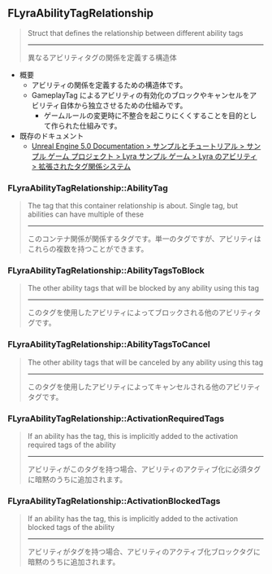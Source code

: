 ## FLyraAbilityTagRelationship

> Struct that defines the relationship between different ability tags  
> 
> ----
> 異なるアビリティタグの関係を定義する構造体  

* 概要
	* アビリティの関係を定義するための構造体です。
	* GameplayTag によるアビリティの有効化のブロックやキャンセルをアビリティ自体から独立させるための仕組みです。
		* ゲームルールの変更時に不整合を起こりにくくすることを目的として作られた仕組みです。
* 既存のドキュメント
	* [Unreal Engine 5.0 Documentation > サンプルとチュートリアル > サンプル ゲーム プロジェクト > Lyra サンプル ゲーム > Lyra のアビリティ > 拡張されたタグ関係システム]


### FLyraAbilityTagRelationship::AbilityTag

> The tag that this container relationship is about. Single tag, but abilities can have multiple of these  
> 
> ----
> このコンテナ関係が関係するタグです。単一のタグですが、アビリティはこれらの複数を持つことができます。 

### FLyraAbilityTagRelationship::AbilityTagsToBlock

> The other ability tags that will be blocked by any ability using this tag  
> 
> ----
> このタグを使用したアビリティによってブロックされる他のアビリティタグです。  

### FLyraAbilityTagRelationship::AbilityTagsToCancel

> The other ability tags that will be canceled by any ability using this tag  
> 
> ----
> このタグを使用したアビリティによってキャンセルされる他のアビリティタグです。  

### FLyraAbilityTagRelationship::ActivationRequiredTags

> If an ability has the tag, this is implicitly added to the activation required tags of the ability  
> 
> ----
> アビリティがこのタグを持つ場合、アビリティのアクティブ化に必須タグに暗黙のうちに追加されます。  

### FLyraAbilityTagRelationship::ActivationBlockedTags

> If an ability has the tag, this is implicitly added to the activation blocked tags of the ability  
> 
> ----
> アビリティがタグを持つ場合、アビリティのアクティブ化ブロックタグに暗黙のうちに追加されます。  


<!--- ページ内のリンク --->

<!--- 自前の画像へのリンク --->

<!--- generated --->
[Unreal Engine 5.0 Documentation > サンプルとチュートリアル > サンプル ゲーム プロジェクト > Lyra サンプル ゲーム > Lyra のアビリティ > 拡張されたタグ関係システム]: https://docs.unrealengine.com/5.0/ja/abilities-in-lyra-in-unreal-engine/#%E6%8B%A1%E5%BC%B5%E3%81%95%E3%82%8C%E3%81%9F%E3%82%BF%E3%82%B0%E9%96%A2%E4%BF%82%E3%82%B7%E3%82%B9%E3%83%86%E3%83%A0
